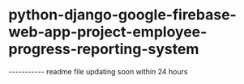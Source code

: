 # python-django-google-firebase-web-app-project-employee-progress-reporting-system

----------- readme file updating soon within 24 hours
